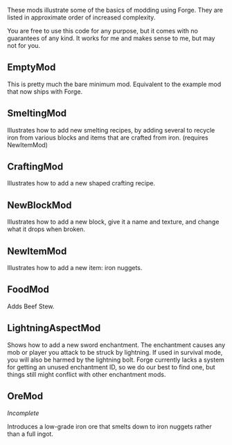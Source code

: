 These mods illustrate some of the basics of modding using Forge. They are listed in approximate order of increased complexity.

You are free to use this code for any purpose, but it comes with no guarantees of any kind. It works for me and makes sense to me, but may not for you.

EmptyMod
--------

This is pretty much the bare minimum mod. Equivalent to the example
mod that now ships with Forge.

SmeltingMod
-----------

Illustrates how to add new smelting recipes, by adding several to recycle iron from various blocks and items that are crafted from iron. (requires NewItemMod)

CraftingMod
-----------

Illustrates how to add a new shaped crafting recipe.

NewBlockMod
-----------

Illustrates how to add a new block, give it a name and texture, and change what it drops when broken.

NewItemMod
----------

Illustrates how to add a new item: iron nuggets.

FoodMod
-------

Adds Beef Stew.

LightningAspectMod
------------------

Shows how to add a new sword enchantment. The enchantment causes any mob or player you attack to be struck by lightning. If used in survival mode, you will also be harmed by the lightning bolt. Forge currently lacks a system for getting an unused enchantment ID, so we do our best to find one, but things still might conflict with other enchantment mods.

OreMod
-

*Incomplete*

Introduces a low-grade iron ore that smelts down to iron nuggets
rather than a full ingot.
